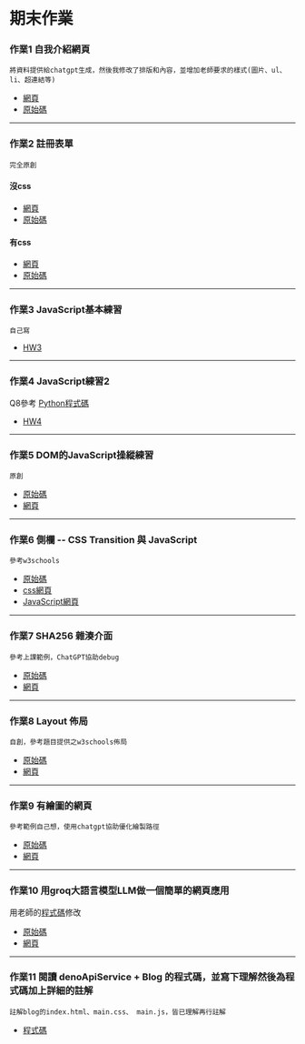 # 期末作業
### 作業1 自我介紹網頁
    將資料提供給chatgpt生成，然後我修改了排版和內容，並增加老師要求的樣式(圖片、ul、li、超連結等)
   * [網頁](https://yiting0418.github.io/wp/issue1(1).html)
   * [原始碼](https://github.com/yiting0418/wp/blob/master/issue1.html)
---
### 作業2 註冊表單
    完全原創
#### 沒css
  * [網頁](https://yiting0418.github.io/wp/nocss.html)
  * [原始碼](https://github.com/yiting0418/wp/blob/master/nocss.html)
#### 有css
  * [網頁](https://yiting0418.github.io/wp/issue2.html)
  * [原始碼](https://github.com/yiting0418/wp/blob/master/issue2.html)
---
### 作業3 JavaScript基本練習
    自己寫
  * [HW3](https://github.com/yiting0418/wp/tree/master/hw3)
---
### 作業4 JavaScript練習2
Q8參考 [Python程式碼](https://github.com/ccc112b/py2cs/blob/master/03-%E4%BA%BA%E5%B7%A5%E6%99%BA%E6%85%A7/02-%E5%84%AA%E5%8C%96%E7%AE%97%E6%B3%95/02-%E6%B7%B1%E5%BA%A6%E5%AD%B8%E7%BF%92%E5%84%AA%E5%8C%96/02-%E6%A2%AF%E5%BA%A6/vecGradient.py)
  * [HW4](https://github.com/yiting0418/wp/tree/master/hw4)
---
### 作業5 DOM的JavaScript操縱練習
    原創
  * [原始碼](https://github.com/yiting0418/wp/tree/master/hw5)
  * [網頁](https://yiting0418.github.io/wp/hw5/index.html)
---
### 作業6 側欄 -- CSS Transition 與 JavaScript
    參考w3schools
  * [原始碼](https://github.com/yiting0418/wp/tree/master/hw6)
  * [css網頁](https://yiting0418.github.io/wp/hw6/css.html)
  * [JavaScript網頁](https://yiting0418.github.io/wp/hw6/js.html)

---
### 作業7 SHA256 雜湊介面
    參考上課範例，ChatGPT協助debug
  * [原始碼](https://github.com/yiting0418/wp/tree/master/hw7)
  * [網頁](https://yiting0418.github.io/wp/hw7/sha.html)
---
### 作業8 Layout 佈局
    自創，參考題目提供之w3schools佈局
  * [原始碼](https://github.com/yiting0418/wp/tree/master/hw8)
  * [網頁](https://yiting0418.github.io/wp/hw8/hw8.html)
---

### 作業9 有繪圖的網頁
    參考範例自己想，使用chatgpt協助優化繪製路徑
  * [原始碼](https://github.com/yiting0418/wp/blob/master/hw9.html)
  * [網頁](https://yiting0418.github.io/wp/hw9.html)

---
### 作業10 用groq大語言模型LLM做一個簡單的網頁應用
用老師的[程式碼](https://github.com/ccc112b/html2denojs/tree/master/%E5%B0%88%E6%A1%88/aichat/03b-queryGptBrowser)修改
  * [原始碼](https://github.com/yiting0418/wp/tree/master/hw10)
  * [網頁](https://yiting0418.github.io/wp/hw10/index.html)
---
### 作業11 閱讀 denoApiService + Blog 的程式碼，並寫下理解然後為程式碼加上詳細的註解
    註解blog的index.html、main.css、 main.js，皆已理解再行註解
  * [程式碼](https://github.com/yiting0418/wp/tree/master/hw11)
